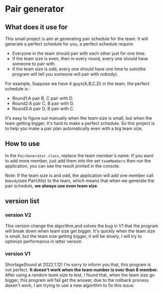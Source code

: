# Pair generator
## What does it use for
  This small project is aim at generating pair schedule for the team.
  It will generate a perfect schedule for you, a perfect schedule require:
  - Everyone in the team should pair with each other just for one time.
  - If the team size is even, then in every round, every one should have someone to pair with. 
  - If the team size is odd, every one should have one time to solo(the program will tell you someone will pair with nobody).
  
For example, Suppose we have 4 guys(A,B,C,D) in the team, the perfect schedule is :
   - Round1:A pair B, C pair with D.
   - Round2:A pair C, B pair with D. 
   - Round3:A pair D, B pair with C.

It's easy to figure out manually when the team size is small, but when the team getting bigger, it's hard to make a perfect schedule.
So this project is to help you make a pair plan automatically even with a big team size.

## How to use
In the `PairGenerator.class`, replace the team member's name. If you want to add more member, just add them into the set `teamMembers`
then run the application, you can see the result printed in the console.

Note: If the team size is and odd, the application will add one member call `Nobody`(see PairUtils) to the team, which means that when we generate the pair schedule, 
**we always use even team size**.

## version list
### version V2
This version change the algorithm,and solves the bug in V1 that the program will break down when team size get bigger.
It's quickly when the team size is small, but the team size getting bigger, it will be slowly, I will try to optimize performance in latter version

### version V1
Shortage(found at 2022.1.12)
I'm sorry to inform you that, this program is not perfect.
**It doesn't work when the team number is over than 8 member.**
After using a random team size to test, I found that, when the team size go bigger, this program will fail get the answer,
due to the rollback process doesn't work, I am trying to use a new algorithm to fix this issue.
